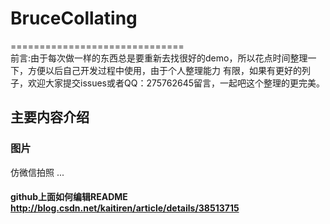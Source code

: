 # BruceCollating
==============================<br>
前言:由于每次做一样的东西总是要重新去找很好的demo，所以花点时间整理一下，方便以后自己开发过程中使用，由于个人整理能力
有限，如果有更好的列子，欢迎大家提交issues或者QQ：275762645留言，一起吧这个整理的更完美。

## 主要内容介绍
### 图片
仿微信拍照
...

#### github上面如何编辑README http://blog.csdn.net/kaitiren/article/details/38513715

